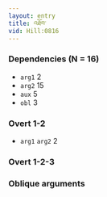 ```yaml
---
layout: entry
title: འཐོབ་
vid: Hill:0816
---
```

### Dependencies (N = 16)
* `arg1` 2
* `arg2` 15
* `aux` 5
* `obl` 3


### Overt 1-2
* `arg1` `arg2` 2


### Overt 1-2-3


### Oblique arguments
